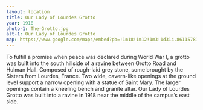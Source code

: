```yaml
---
layout: location
title: Our Lady of Lourdes Grotto
year: 1918
photo-1: The-Grotto.jpg
alt-1: Our Lady of Lourdes Grotto
map: https://www.google.com/maps/embed?pb=!1m18!1m12!1m3!1d314.86115781671833!2d-87.46172439617098!3d39.50572433604209!2m3!1f0!2f39.363425448388504!3f0!3m2!1i1024!2i768!4f35!3m3!1m2!1s0x886d63879d901b99%3A0xdb4525e139d1b77f!2sLourdes%20Grotto!5e1!3m2!1sen!2sus!4v1569247721574!5m2!1sen!2sus
---
```

To fulfill a promise when peace was declared during World War I, a grotto was built into the south hillside of a ravine between Grotto Road and Hulman Hall. Composed of rough-laid grey stone, some brought by the Sisters from Lourdes, France. Two wide, cavern-like openings at the ground level support a narrow opening with a statue of Saint Mary. The larger openings contain a kneeling bench and granite altar. Our Lady of Lourdes Grotto was built into a ravine in 1918 near the middle of the campus’s east side.
